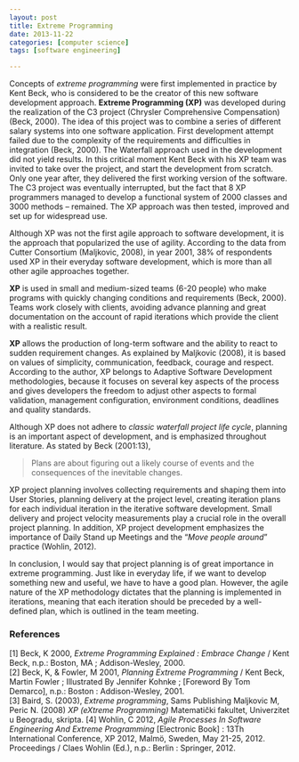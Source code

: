 ```yaml
---
layout: post
title: Extreme Programming
date: 2013-11-22
categories: [computer science]
tags: [software engineering]

---
```


Concepts of *extreme programming* were first implemented in practice by Kent Beck, who is considered to be the creator of this new software development approach. **Extreme Programming (XP)** was developed during the realization of the C3 project (Chrysler Comprehensive Compensation) (Beck, 2000). The idea of this project was to combine a series of different salary systems into one software application. First development attempt failed due to the complexity of the requirements and difficulties in integration (Beck, 2000). The Waterfall approach used in the development did not yield results. In this critical moment Kent Beck with his XP team was invited to take over the project, and start the development from scratch. Only one year after, they delivered the first working version of the software. The C3 project was eventually interrupted, but the fact that 8 XP programmers managed to develop a functional system of 2000 classes and 3000 methods – remained. The XP approach was then tested, improved and set up for widespread use.



Although XP was not the first agile approach to software development, it is the approach that popularized the use of agility. According to the data from Cutter Consortium (Maljkovic, 2008), in year 2001, 38% of respondents used XP in their everyday software development, which is more than all other agile approaches together.

**XP** is used in small and medium-sized teams (6-20 people) who make programs with quickly changing conditions and requirements (Beck, 2000). Teams work closely with clients, avoiding advance planning and great documentation on the account of rapid iterations which provide the client with a realistic result.

**XP** allows the production of long-term software and the ability to react to sudden requirement changes. As explained by Maljkovic (2008), it is based on values of simplicity, communication, feedback, courage and respect. According to the author, XP belongs to Adaptive Software Development methodologies, because it focuses on several key aspects of the process and gives developers the freedom to adjust other aspects to formal validation, management configuration, environment conditions, deadlines and quality standards.

Although XP does not adhere to *classic waterfall project life cycle*, planning is an important aspect of development, and is emphasized throughout literature. As stated by Beck (2001:13), 

> Plans are about figuring out a likely course of events and the consequences of the inevitable changes.


XP project planning involves collecting requirements and shaping them into User Stories, planning delivery at the project level, creating iteration plans for each individual iteration in the iterative software development. Small delivery and project velocity measurements play a crucial role in the overall project planning. In addition, XP project development emphasizes the importance of Daily Stand up Meetings and the “*Move people around*” practice (Wohlin, 2012).

In conclusion, I would say that project planning is of great importance in extreme programming. Just like in everyday life, if we want to develop something new and useful, we have to have a good plan. However, the agile nature of the XP methodology dictates that the planning is implemented in iterations, meaning that each iteration should be preceded by a well-defined plan, which is outlined in the team meeting.

### References

[1] Beck, K 2000, *Extreme Programming Explained : Embrace Change* / Kent Beck, n.p.: Boston, MA ; Addison-Wesley, 2000.  
[2] Beck, K, & Fowler, M 2001, *Planning Extreme Programming* / Kent Beck, Martin Fowler ; Illustrated By Jennifer Kohnke ; [Foreword By Tom Demarco], n.p.: Boston : Addison-Wesley, 2001.  
[3] Baird, S. (2003), *Extreme programming*, Sams Publishing
Maljkovic M, Peric N. (2008) *XP (eXtreme Programming)* Matematički fakultet, Univerzitet u Beogradu, skripta.
[4] Wohlin, C 2012, *Agile Processes In Software Engineering And Extreme Programming* [Electronic Book] : 13Th International Conference, XP 2012, Malmö, Sweden, May 21-25, 2012. Proceedings / Claes Wohlin (Ed.), n.p.: Berlin : Springer, 2012.

